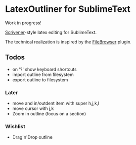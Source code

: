 # LatexOutliner for SublimeText

Work in progress!

[Scrivener][scr]-style latex editing for SublimeText.

The technical realization is inspired by the [FileBrowser][fb] plugin.

[scr]: https://www.literatureandlatte.com/scrivener.php
[fb]: https://github.com/aziz/SublimeFileBrowser

## Todos
- on '?' show keyboard shortcuts
- import outline from filesystem
- export outline to filesystem

### Later
- move and in/outdent item with super h,j,k,l
- move cursor with j,k
- Zoom in outline (focus on a section)

### Wishlist
- Drag'n'Drop outline
